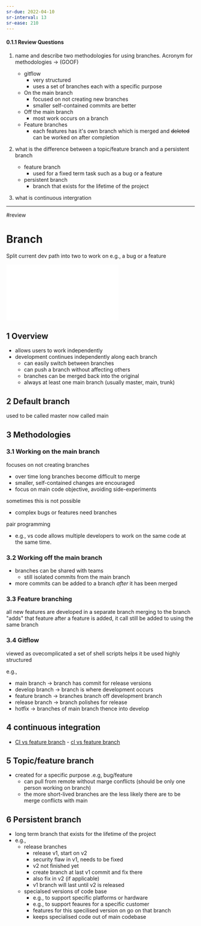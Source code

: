 ```yaml
---
sr-due: 2022-04-10
sr-interval: 13
sr-ease: 210
---
```

#### 0.1.1 Review Questions
1. name and describe two methodologies for using branches. Acronym for methodologies -> (GOOF)
	- gitflow
		- very structured
		- uses a set of branches each with a specific purpose
	- On the main branch 
		- focused on not creating new branches
		- smaller self-contained commits are better
	- Off the main branch
		- most work occurs on a branch
	- Feature branches
		- each features has it's own branch which is merged and ~~deleted~~ can be worked on after completion
1. what is the difference between a topic/feature branch and a persistent branch 
	- feature branch
		- used for a fixed term task such as a bug or a feature
	- persistent branch
		- branch that exists for the lifetime of the project

2. what is continuous intergration

---

#review 

# Branch
Split current dev path into two to work on e.g., a bug or a feature

![Books](Books.md)

## 1 Overview
- allows users to work independently
- development continues independently along each branch
	- can easily switch between branches
	- can push a branch without affecting others
	- branches can be merged back into the original
	- always at least one main branch (usually master, main, trunk)
	
## 2 Default branch
used to be called master
now called main

## 3 Methodologies
### 3.1 Working on the main branch
focuses on not creating branches
- over time long branches become difficult to merge
- smaller, self-contained changes are encouraged
- focus on main code objective, avoiding side-experiments

sometimes this is not possible
- complex bugs or features need branches

pair programming
- e.g., vs code allows multiple developers to work on the same code at the same time.

### 3.2 Working off the main branch
- branches can be shared with teams
	- still isolated commits from the main branch
- more commits can be added to a branch _after_ it has been merged

### 3.3 Feature branching
all new features are developed in a separate branch
merging to the branch "adds" that feature
after a feature is added, it call still be added to using the same branch

### 3.4 Gitflow
viewed as ovecomplicated
a set of shell scripts helps it be used
highly structured

e.g.,
- main branch -> branch has commit for release versions
- develop branch -> branch is where development occurs
- feature branch -> branches branch off development branch
- release branch -> branch polishes for release
- hotfix -> branches of main branch thence into develop



## 4 continuous integration
- [CI vs feature branch](https://www.youtube.com/watch?v=v4lijkq6Myfc)
		- [cl vs feature branch](https://www.youtube.com/watch?v=IXQEi1O5!OI)
		
## 5 Topic/feature branch
- created for a specific purpose .e.g, bug/feature
	- can pull from remote without marge conflicts (should be only one person working on branch) 
	- the more short-lived branches are the less likely there are to be merge conflicts with main
		
## 6 Persistent branch
- long term branch that exists for the lifetime of the project
- e.g.,
	- release branches
		- release v1, start on v2
		- security flaw in v1, needs to be fixed
		- v2 not finished yet
		- create branch at last v1 commit and fix there
		- also fix in v2 (if applicable)
		- v1 branch will last until v2 is released
	- specialsed versions of code base
		- e.g., to support specific platforms or hardware
		- e.g., to support feaures for a specific customer
		- features for this specilised version on go on that branch
		- keeps specialised code out of main codebase